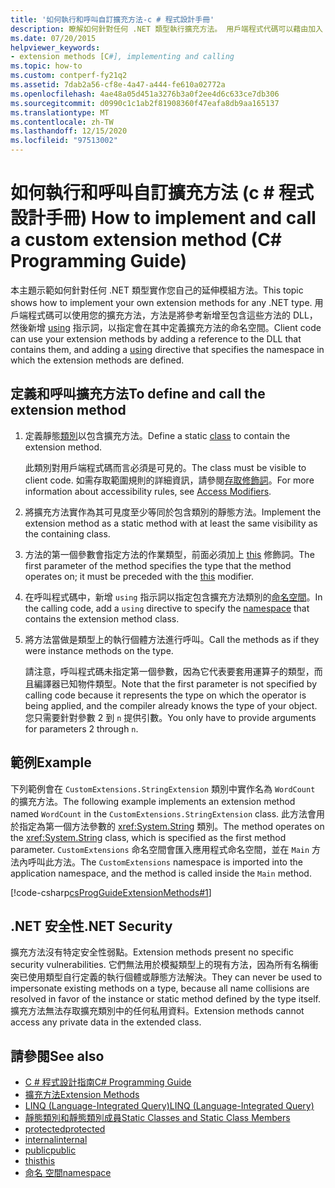 ```yaml
---
title: '如何執行和呼叫自訂擴充方法-c # 程式設計手冊'
description: 瞭解如何針對任何 .NET 類型執行擴充方法。 用戶端程式代碼可以藉由加入 DLL 的參考並新增 using 指示詞，來使用您的方法。
ms.date: 07/20/2015
helpviewer_keywords:
- extension methods [C#], implementing and calling
ms.topic: how-to
ms.custom: contperf-fy21q2
ms.assetid: 7dab2a56-cf8e-4a47-a444-fe610a02772a
ms.openlocfilehash: 4ae48a05d451a3276b3a0f2ee4d6c633ce7db306
ms.sourcegitcommit: d0990c1c1ab2f81908360f47eafa8db9aa165137
ms.translationtype: MT
ms.contentlocale: zh-TW
ms.lasthandoff: 12/15/2020
ms.locfileid: "97513002"
---
```

# <a name="how-to-implement-and-call-a-custom-extension-method-c-programming-guide"></a><span data-ttu-id="bf925-104">如何執行和呼叫自訂擴充方法 (c # 程式設計手冊) </span><span class="sxs-lookup"><span data-stu-id="bf925-104">How to implement and call a custom extension method (C# Programming Guide)</span></span>

<span data-ttu-id="bf925-105">本主題示範如何針對任何 .NET 類型實作您自己的延伸模組方法。</span><span class="sxs-lookup"><span data-stu-id="bf925-105">This topic shows how to implement your own extension methods for any .NET type.</span></span> <span data-ttu-id="bf925-106">用戶端程式碼可以使用您的擴充方法，方法是將參考新增至包含這些方法的 DLL，然後新增 [using](../../language-reference/keywords/using-directive.md) 指示詞，以指定會在其中定義擴充方法的命名空間。</span><span class="sxs-lookup"><span data-stu-id="bf925-106">Client code can use your extension methods by adding a reference to the DLL that contains them, and adding a [using](../../language-reference/keywords/using-directive.md) directive that specifies the namespace in which the extension methods are defined.</span></span>  
  
## <a name="to-define-and-call-the-extension-method"></a><span data-ttu-id="bf925-107">定義和呼叫擴充方法</span><span class="sxs-lookup"><span data-stu-id="bf925-107">To define and call the extension method</span></span>  
  
1. <span data-ttu-id="bf925-108">定義靜態[類別](./static-classes-and-static-class-members.md)以包含擴充方法。</span><span class="sxs-lookup"><span data-stu-id="bf925-108">Define a static [class](./static-classes-and-static-class-members.md) to contain the extension method.</span></span>  
  
     <span data-ttu-id="bf925-109">此類別對用戶端程式碼而言必須是可見的。</span><span class="sxs-lookup"><span data-stu-id="bf925-109">The class must be visible to client code.</span></span> <span data-ttu-id="bf925-110">如需存取範圍規則的詳細資訊，請參閱[存取修飾詞](./access-modifiers.md)。</span><span class="sxs-lookup"><span data-stu-id="bf925-110">For more information about accessibility rules, see [Access Modifiers](./access-modifiers.md).</span></span>  
  
2. <span data-ttu-id="bf925-111">將擴充方法實作為其可見度至少等同於包含類別的靜態方法。</span><span class="sxs-lookup"><span data-stu-id="bf925-111">Implement the extension method as a static method with at least the same visibility as the containing class.</span></span>  
  
3. <span data-ttu-id="bf925-112">方法的第一個參數會指定方法的作業類型，前面必須加上 [this](../../language-reference/keywords/this.md) 修飾詞。</span><span class="sxs-lookup"><span data-stu-id="bf925-112">The first parameter of the method specifies the type that the method operates on; it must be preceded with the [this](../../language-reference/keywords/this.md) modifier.</span></span>  
  
4. <span data-ttu-id="bf925-113">在呼叫程式碼中，新增 `using` 指示詞以指定包含擴充方法類別的[命名空間](../../language-reference/keywords/namespace.md)。</span><span class="sxs-lookup"><span data-stu-id="bf925-113">In the calling code, add a `using` directive to specify the [namespace](../../language-reference/keywords/namespace.md) that contains the extension method class.</span></span>  
  
5. <span data-ttu-id="bf925-114">將方法當做是類型上的執行個體方法進行呼叫。</span><span class="sxs-lookup"><span data-stu-id="bf925-114">Call the methods as if they were instance methods on the type.</span></span>  
  
     <span data-ttu-id="bf925-115">請注意，呼叫程式碼未指定第一個參數，因為它代表要套用運算子的類型，而且編譯器已知物件類型。</span><span class="sxs-lookup"><span data-stu-id="bf925-115">Note that the first parameter is not specified by calling code because it represents the type on which the operator is being applied, and the compiler already knows the type of your object.</span></span> <span data-ttu-id="bf925-116">您只需要針對參數 2 到 `n` 提供引數。</span><span class="sxs-lookup"><span data-stu-id="bf925-116">You only have to provide arguments for parameters 2 through `n`.</span></span>  
  
## <a name="example"></a><span data-ttu-id="bf925-117">範例</span><span class="sxs-lookup"><span data-stu-id="bf925-117">Example</span></span>  

 <span data-ttu-id="bf925-118">下列範例會在 `CustomExtensions.StringExtension` 類別中實作名為 `WordCount` 的擴充方法。</span><span class="sxs-lookup"><span data-stu-id="bf925-118">The following example implements an extension method named `WordCount` in the `CustomExtensions.StringExtension` class.</span></span> <span data-ttu-id="bf925-119">此方法會用於指定為第一個方法參數的 <xref:System.String> 類別。</span><span class="sxs-lookup"><span data-stu-id="bf925-119">The method operates on the <xref:System.String> class, which is specified as the first method parameter.</span></span> <span data-ttu-id="bf925-120">`CustomExtensions` 命名空間會匯入應用程式命名空間，並在 `Main` 方法內呼叫此方法。</span><span class="sxs-lookup"><span data-stu-id="bf925-120">The `CustomExtensions` namespace is imported into the application namespace, and the method is called inside the `Main` method.</span></span>  
  
 [!code-csharp[csProgGuideExtensionMethods#1](~/samples/snippets/csharp/VS_Snippets_VBCSharp/csProgGuideExtensionMethods/cs/extensionmethods.cs#1)]  
  
## <a name="net-security"></a><span data-ttu-id="bf925-121">.NET 安全性</span><span class="sxs-lookup"><span data-stu-id="bf925-121">.NET Security</span></span>  

 <span data-ttu-id="bf925-122">擴充方法沒有特定安全性弱點。</span><span class="sxs-lookup"><span data-stu-id="bf925-122">Extension methods present no specific security vulnerabilities.</span></span> <span data-ttu-id="bf925-123">它們無法用於模擬類型上的現有方法，因為所有名稱衝突已使用類型自行定義的執行個體或靜態方法解決。</span><span class="sxs-lookup"><span data-stu-id="bf925-123">They can never be used to impersonate existing methods on a type, because all name collisions are resolved in favor of the instance or static method defined by the type itself.</span></span> <span data-ttu-id="bf925-124">擴充方法無法存取擴充類別中的任何私用資料。</span><span class="sxs-lookup"><span data-stu-id="bf925-124">Extension methods cannot access any private data in the extended class.</span></span>  
  
## <a name="see-also"></a><span data-ttu-id="bf925-125">請參閱</span><span class="sxs-lookup"><span data-stu-id="bf925-125">See also</span></span>

- [<span data-ttu-id="bf925-126">C # 程式設計指南</span><span class="sxs-lookup"><span data-stu-id="bf925-126">C# Programming Guide</span></span>](../index.md)
- [<span data-ttu-id="bf925-127">擴充方法</span><span class="sxs-lookup"><span data-stu-id="bf925-127">Extension Methods</span></span>](./extension-methods.md)
- [<span data-ttu-id="bf925-128">LINQ (Language-Integrated Query)</span><span class="sxs-lookup"><span data-stu-id="bf925-128">LINQ (Language-Integrated Query)</span></span>](../../linq/linq-in-csharp.md)
- [<span data-ttu-id="bf925-129">靜態類別和靜態類別成員</span><span class="sxs-lookup"><span data-stu-id="bf925-129">Static Classes and Static Class Members</span></span>](./static-classes-and-static-class-members.md)
- [<span data-ttu-id="bf925-130">protected</span><span class="sxs-lookup"><span data-stu-id="bf925-130">protected</span></span>](../../language-reference/keywords/protected.md)
- [<span data-ttu-id="bf925-131">internal</span><span class="sxs-lookup"><span data-stu-id="bf925-131">internal</span></span>](../../language-reference/keywords/internal.md)
- [<span data-ttu-id="bf925-132">public</span><span class="sxs-lookup"><span data-stu-id="bf925-132">public</span></span>](../../language-reference/keywords/public.md)
- [<span data-ttu-id="bf925-133">this</span><span class="sxs-lookup"><span data-stu-id="bf925-133">this</span></span>](../../language-reference/keywords/this.md)
- [<span data-ttu-id="bf925-134">命名 空間</span><span class="sxs-lookup"><span data-stu-id="bf925-134">namespace</span></span>](../../language-reference/keywords/namespace.md)

